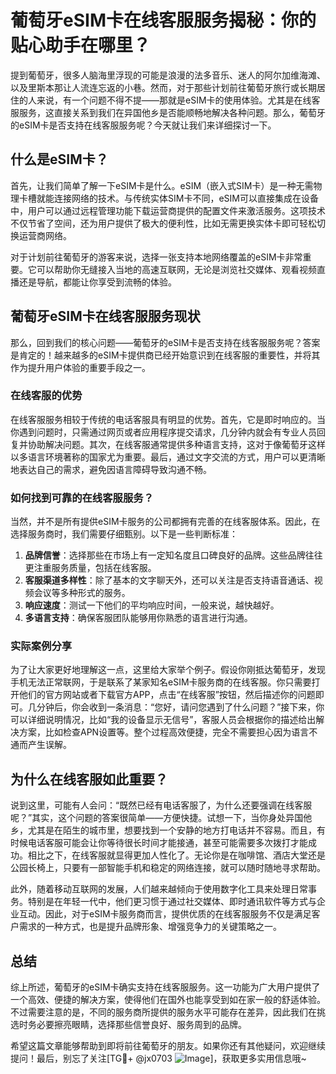# 葡萄牙eSIM卡在线客服服务揭秘：你的贴心助手在哪里？

提到葡萄牙，很多人脑海里浮现的可能是浪漫的法多音乐、迷人的阿尔加维海滩、以及里斯本那让人流连忘返的小巷。然而，对于那些计划前往葡萄牙旅行或长期居住的人来说，有一个问题不得不提——那就是eSIM卡的使用体验。尤其是在线客服服务，这直接关系到我们在异国他乡是否能顺畅地解决各种问题。那么，葡萄牙的eSIM卡是否支持在线客服服务呢？今天就让我们来详细探讨一下。

## 什么是eSIM卡？

首先，让我们简单了解一下eSIM卡是什么。eSIM（嵌入式SIM卡）是一种无需物理卡槽就能连接网络的技术。与传统实体SIM卡不同，eSIM可以直接集成在设备中，用户可以通过远程管理功能下载运营商提供的配置文件来激活服务。这项技术不仅节省了空间，还为用户提供了极大的便利性，比如无需更换实体卡即可轻松切换运营商网络。

对于计划前往葡萄牙的游客来说，选择一张支持本地网络覆盖的eSIM卡非常重要。它可以帮助你无缝接入当地的高速互联网，无论是浏览社交媒体、观看视频直播还是导航，都能让你享受到流畅的体验。

## 葡萄牙eSIM卡在线客服服务现状

那么，回到我们的核心问题——葡萄牙的eSIM卡是否支持在线客服服务呢？答案是肯定的！越来越多的eSIM卡提供商已经开始意识到在线客服的重要性，并将其作为提升用户体验的重要手段之一。

### 在线客服的优势

在线客服服务相较于传统的电话客服具有明显的优势。首先，它是即时响应的。当你遇到问题时，只需通过网页或者应用程序提交请求，几分钟内就会有专业人员回复并协助解决问题。其次，在线客服通常提供多种语言支持，这对于像葡萄牙这样以多语言环境著称的国家尤为重要。最后，通过文字交流的方式，用户可以更清晰地表达自己的需求，避免因语言障碍导致沟通不畅。

### 如何找到可靠的在线客服服务？

当然，并不是所有提供eSIM卡服务的公司都拥有完善的在线客服体系。因此，在选择服务商时，我们需要仔细甄别。以下是一些判断标准：

1. **品牌信誉**：选择那些在市场上有一定知名度且口碑良好的品牌。这些品牌往往更注重服务质量，包括在线客服。
2. **客服渠道多样性**：除了基本的文字聊天外，还可以关注是否支持语音通话、视频会议等多种形式的服务。
3. **响应速度**：测试一下他们的平均响应时间，一般来说，越快越好。
4. **多语言支持**：确保客服团队能够用你熟悉的语言进行沟通。

### 实际案例分享

为了让大家更好地理解这一点，这里给大家举个例子。假设你刚抵达葡萄牙，发现手机无法正常联网，于是联系了某家知名eSIM卡服务商的在线客服。你只需要打开他们的官方网站或者下载官方APP，点击“在线客服”按钮，然后描述你的问题即可。几分钟后，你会收到一条消息：“您好，请问您遇到了什么问题？”接下来，你可以详细说明情况，比如“我的设备显示无信号”，客服人员会根据你的描述给出解决方案，比如检查APN设置等。整个过程高效便捷，完全不需要担心因为语言不通而产生误解。

## 为什么在线客服如此重要？

说到这里，可能有人会问：“既然已经有电话客服了，为什么还要强调在线客服呢？”其实，这个问题的答案很简单——方便快捷。试想一下，当你身处异国他乡，尤其是在陌生的城市里，想要找到一个安静的地方打电话并不容易。而且，有时候电话客服可能会让你等待很长时间才能接通，甚至可能需要多次拨打才能成功。相比之下，在线客服就显得更加人性化了。无论你是在咖啡馆、酒店大堂还是公园长椅上，只要有一部智能手机和稳定的网络连接，就可以随时随地寻求帮助。

此外，随着移动互联网的发展，人们越来越倾向于使用数字化工具来处理日常事务。特别是在年轻一代中，他们更习惯于通过社交媒体、即时通讯软件等方式与企业互动。因此，对于eSIM卡服务商而言，提供优质的在线客服服务不仅是满足客户需求的一种方式，也是提升品牌形象、增强竞争力的关键策略之一。

## 总结

综上所述，葡萄牙的eSIM卡确实支持在线客服服务。这一功能为广大用户提供了一个高效、便捷的解决方案，使得他们在国外也能享受到如在家一般的舒适体验。不过需要注意的是，不同的服务商所提供的服务水平可能存在差异，因此我们在挑选时务必要擦亮眼睛，选择那些信誉良好、服务周到的品牌。

希望这篇文章能够帮助到即将前往葡萄牙的朋友。如果你还有其他疑问，欢迎继续提问！最后，别忘了关注[TG💪+ @jx0703 ![Image](https://github.com/user-attachments/assets/dbca1d08-cadb-493c-b0ec-ad6f7a83f270)]，获取更多实用信息哦~